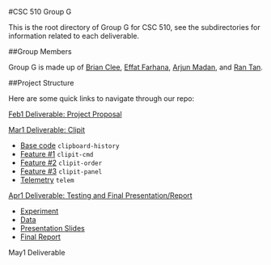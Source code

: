 #CSC 510 Group G

This is the root directory of Group G for CSC 510, see the subdirectories for information related to each deliverable.

##Group Members

Group G is made up of [Brian Clee](https://github.com/cleebp), [Effat Farhana](https://github.com/effat), [Arjun Madan](https://github.com/trueblue2704), and [Ran Tan](https://github.com/reachspirit).

##Project Structure

Here are some quick links to navigate through our repo:

[Feb1 Deliverable: Project Proposal](https://github.com/cleebp/csc-510-group-g/blob/master/feb1/report.pdf)

[Mar1 Deliverable: Clipit](https://github.com/cleebp/csc-510-group-g/tree/master/mar1)
- [Base code](https://github.com/cleebp/csc-510-group-g/tree/master/mar1/base) `clipboard-history`
- [Feature #1](https://github.com/cleebp/csc-510-group-g/tree/master/mar1/clipit-cmd) `clipit-cmd`
- [Feature #2](https://github.com/cleebp/csc-510-group-g/tree/master/mar1/clipit-order) `clipit-order`
- [Feature #3](https://github.com/cleebp/csc-510-group-g/tree/master/mar1/clipit-panel) `clipit-panel`
- [Telemetry](https://github.com/cleebp/csc-510-group-g/tree/master/mar1/telem) `telem`

[Apr1 Deliverable: Testing and Final Presentation/Report](https://github.com/cleebp/csc-510-group-g/tree/master/apr1)
- [Experiment](https://github.com/cleebp/csc-510-group-g/tree/master/apr1/experiment)
- [Data](https://github.com/cleebp/csc-510-group-g/tree/master/apr1/experiment/data)
- [Presentation Slides]()
- [Final Report]()

May1 Deliverable
